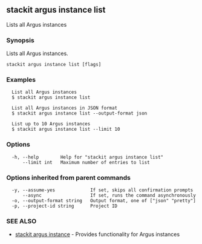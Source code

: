 ## stackit argus instance list

Lists all Argus instances

### Synopsis

Lists all Argus instances.

```
stackit argus instance list [flags]
```

### Examples

```
  List all Argus instances
  $ stackit argus instance list

  List all Argus instances in JSON format
  $ stackit argus instance list --output-format json

  List up to 10 Argus instances
  $ stackit argus instance list --limit 10
```

### Options

```
  -h, --help        Help for "stackit argus instance list"
      --limit int   Maximum number of entries to list
```

### Options inherited from parent commands

```
  -y, --assume-yes             If set, skips all confirmation prompts
      --async                  If set, runs the command asynchronously
  -o, --output-format string   Output format, one of ["json" "pretty"]
  -p, --project-id string      Project ID
```

### SEE ALSO

* [stackit argus instance](./stackit_argus_instance.md)	 - Provides functionality for Argus instances

